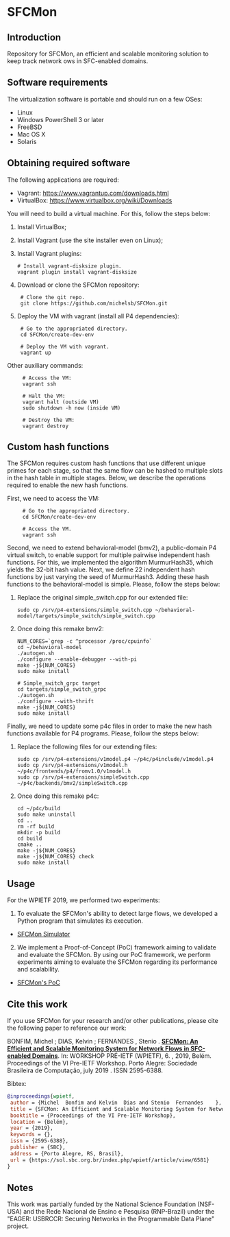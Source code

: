 # SFCMon

## Introduction

Repository for SFCMon, an efficient and scalable monitoring solution to keep track network  ows in SFC-enabled domains.

## Software requirements

The virtualization software is portable and should run on a few OSes:

  * Linux
  * Windows PowerShell 3 or later
  * FreeBSD
  * Mac OS X
  * Solaris

## Obtaining required software

The following applications are required:

  * Vagrant: https://www.vagrantup.com/downloads.html
  * VirtualBox: https://www.virtualbox.org/wiki/Downloads

You will need to build a virtual machine. For this, follow the steps below:

 1. Install VirtualBox;
 2. Install Vagrant (use the site installer even on Linux);
 3. Install Vagrant plugins:
 
        # Install vagrant-disksize plugin.
        vagrant plugin install vagrant-disksize
        
 4. Download or clone the SFCMon repository: 
 
         # Clone the git repo.
         git clone https://github.com/michelsb/SFCMon.git
 
 5. Deploy the VM with vagrant (install all P4 dependencies):
 
         # Go to the appropriated directory.
         cd SFCMon/create-dev-env

         # Deploy the VM with vagrant.
         vagrant up
 
Other auxiliary commands:

         # Access the VM: 
         vagrant ssh
        
         # Halt the VM: 
         vagrant halt (outside VM)
         sudo shutdown -h now (inside VM)
      
         # Destroy the VM: 
         vagrant destroy

## Custom hash functions

The SFCMon requires custom hash functions that use different unique primes for each stage, so that the same flow can be hashed to multiple slots in the hash table in multiple stages. Below, we describe the operations required to enable the new hash functions.

First, we need to access the VM:

         # Go to the appropriated directory.
         cd SFCMon/create-dev-env

         # Access the VM.
         vagrant ssh

Second, we need to extend behavioral-model (bmv2), a public-domain P4 virtual switch, to enable support for multiple pairwise independent hash functions. For this, we implemented the algorithm MurmurHash35, which yields the 32-bit hash value. Next, we define 22 independent hash functions by just varying the seed of MurmurHash3. Adding these hash functions to the behavioral-model is simple. Please, follow the steps below:

 1. Replace the original simple_switch.cpp for our extended file:

        sudo cp /srv/p4-extensions/simple_switch.cpp ~/behavioral-model/targets/simple_switch/simple_switch.cpp

 2. Once doing this remake bmv2:

        NUM_CORES=`grep -c ^processor /proc/cpuinfo`
        cd ~/behavioral-model
        ./autogen.sh
        ./configure --enable-debugger --with-pi
        make -j${NUM_CORES}
        sudo make install

        # Simple_switch_grpc target
        cd targets/simple_switch_grpc
        ./autogen.sh
        ./configure --with-thrift
        make -j${NUM_CORES}
        sudo make install

Finally, we need to update some p4c files in order to make the new hash functions available for P4 programs. Please, follow the steps below:

 1. Replace the following files for our extending files:

        sudo cp /srv/p4-extensions/v1model.p4 ~/p4c/p4include/v1model.p4
        sudo cp /srv/p4-extensions/v1model.h ~/p4c/frontends/p4/fromv1.0/v1model.h
        sudo cp /srv/p4-extensions/simpleSwitch.cpp ~/p4c/backends/bmv2/simpleSwitch.cpp

 2. Once doing this remake p4c:

        cd ~/p4c/build
        sudo make uninstall
        cd ..
        rm -rf build
        mkdir -p build
        cd build
        cmake ..
        make -j${NUM_CORES}
        make -j${NUM_CORES} check
        sudo make install

## Usage

For the WPIETF 2019, we performed two experiments:

 1. To evaluate the SFCMon's ability to detect large flows, we developed a Python program that simulates its execution.
* [SFCMon Simulator](./project/wpietf2019/sfcmon-simulator)
 
 2. We implement a Proof-of-Concept (PoC) framework aiming to validate and evaluate the SFCMon. By using our PoC framework, we perform experiments aiming to evaluate the SFCMon regarding its performance and scalability.
* [SFCMon's PoC](./project/wpietf2019/testbed) 

## Cite this work

If you use SFCMon for your research and/or other publications, please cite the following paper to reference our work:

BONFIM, Michel ; DIAS, Kelvin ; FERNANDES , Stenio . [**SFCMon: An Efficient and Scalable Monitoring System for Network Flows in SFC-enabled Domains**](https://sol.sbc.org.br/index.php/wpietf/article/view/6581). In: WORKSHOP PRÉ-IETF (WPIETF), 6. , 2019, Belém. Proceedings of the VI Pre-IETF Workshop. Porto Alegre: Sociedade Brasileira de Computação, july 2019 . ISSN 2595-6388. 

Bibtex:

```bibtex
@inproceedings{wpietf,
 author = {Michel  Bonfim and Kelvin  Dias and Stenio  Fernandes	},
 title = {SFCMon: An Efficient and Scalable Monitoring System for Network Flows in SFC-enabled Domains},
 booktitle = {Proceedings of the VI Pre-IETF Workshop},
 location = {Belém},
 year = {2019},
 keywords = {},
 issn = {2595-6388},
 publisher = {SBC},
 address = {Porto Alegre, RS, Brasil},
 url = {https://sol.sbc.org.br/index.php/wpietf/article/view/6581}
}
```
 
## Notes

This work was partially funded by the National Science Foundation (NSF-USA) and the Rede Nacional de Ensino e Pesquisa (RNP-Brazil) under the "EAGER: USBRCCR: Securing Networks in the Programmable Data Plane" project.
